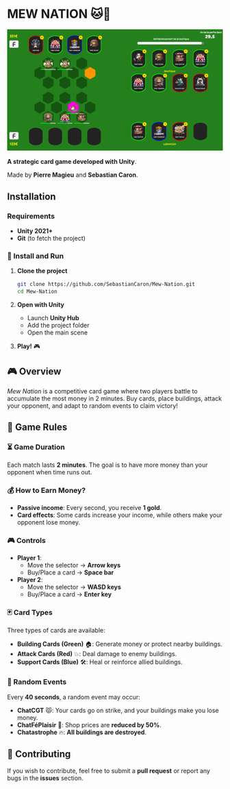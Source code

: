 # MEW NATION 🐱🎴


<p style="text-align:center;">
    <img alt="MEW NATION MADE BY MAGIEU PIERRE AND SEBASTIAN CARON" src="./res/screen.png">
</p>

**A strategic card game developed with Unity**.

Made by **Pierre Magieu** and **Sebastian Caron**.

## Installation

### Requirements  
- **Unity 2021+**  
- **Git** (to fetch the project)  

### 🔧 Install and Run  
1. **Clone the project**  
   ```bash
   git clone https://github.com/SebastianCaron/Mew-Nation.git
   cd Mew-Nation
   ```
2. **Open with Unity**  
   - Launch **Unity Hub**  
   - Add the project folder  
   - Open the main scene  

3. **Play!** 🎮  

## 🎮 Overview  

*Mew Nation* is a competitive card game where two players battle to accumulate the most money in 2 minutes. Buy cards, place buildings, attack your opponent, and adapt to random events to claim victory!  

## 🌟 Game Rules  

### ⏳ Game Duration  
Each match lasts **2 minutes**. The goal is to have more money than your opponent when time runs out.  

### 💰 How to Earn Money?  
- **Passive income**: Every second, you receive **1 gold**.  
- **Card effects**: Some cards increase your income, while others make your opponent lose money.  

### 🎮 Controls  
- **Player 1**:  
  - Move the selector → **Arrow keys**  
  - Buy/Place a card → **Space bar**  
- **Player 2**:  
  - Move the selector → **WASD keys**  
  - Buy/Place a card → **Enter key**  

### 🃏 Card Types  
Three types of cards are available:  
- **Building Cards (Green)** 🏠: Generate money or protect nearby buildings.  
- **Attack Cards (Red)** 💥: Deal damage to enemy buildings.  
- **Support Cards (Blue)** 🛠️: Heal or reinforce allied buildings.  

### 🎲 Random Events  
Every **40 seconds**, a random event may occur:  
- **ChatCGT** 😾: Your cards go on strike, and your buildings make you lose money.  
- **ChatFéPlaisir** 🤑: Shop prices are **reduced by 50%**.  
- **Chatastrophe** 🔥: **All buildings are destroyed**.  



## 🏰 Contributing  
If you wish to contribute, feel free to submit a **pull request** or report any bugs in the **issues** section.  

